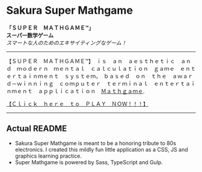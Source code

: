 # Sakura Super Mathgame

**「ＳＵＰＥＲ　ＭＡＴＨＧＡＭＥ™」**  
**スーパー数学ゲーム**  
_スマートな人のためのエキサイティングなゲーム！_

---
【ＳＵＰＥＲ　ＭＡＴＨＧＡＭＥ™】　ｉｓ　ａｎ　ａｅｓｔｈｅｔｉｃ　ａｎｄ　ｍｏｄｅｒｎ　ｍｅｎｔａｌ　ｃａｌｃｕｌａｔｉｏｎ　ｇａｍｅ　ｅｎｔｅｒｔａｉｎｍｅｎｔ　ｓｙｓｔｅｍ，　ｂａｓｅｄ　ｏｎ　ｔｈｅ　ａｗａｒｄ－ｗｉｎｎｉｎｇ　ｃｏｍｐｕｔｅｒ　ｔｅｒｍｉｎａｌ　ｅｎｔｅｒｔａｉｎｍｅｎｔ　ａｐｐｌｉｃａｔｉｏｎ　[Ｍａｔｈｇａｍｅ](https://github.com/TatuArvela/Mathgame).

[【Ｃｌｉｃｋ　ｈｅｒｅ　ｔｏ　ＰＬＡＹ　ＮＯＷ！！！】](http://tatuarvela.github.io/Super-Mathgame)

---

## Actual README

* Sakura Super Mathgame is meant to be a honoring tribute to 80s electronics. I created this mildly fun little application as a CSS, JS and graphics learning practice.
* Super Mathgame is powered by Sass, TypeScript and Gulp.
